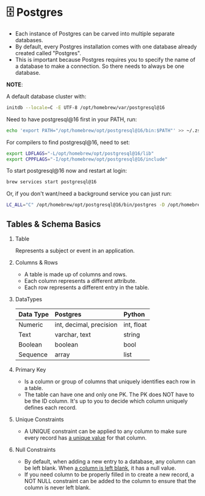 # 🗄️ Postgres

- Each instance of Postgres can be carved into multiple separate databases.
- By default, every Postgres installation comes with one database already created called "Postgres".
- This is important because Postgres requires you to specify the name of a database to make a connection. So there needs to always be one database.

**NOTE**:

A default database cluster with:

```bash
initdb --locale=C -E UTF-8 /opt/homebrew/var/postgresql@16
```

Need to have postgresql@16 first in your PATH, run:

```bash
echo 'export PATH="/opt/homebrew/opt/postgresql@16/bin:$PATH"' >> ~/.zshrc
```

For compilers to find postgresql@16, need to set:

```bash
export LDFLAGS="-L/opt/homebrew/opt/postgresql@16/lib"
export CPPFLAGS="-I/opt/homebrew/opt/postgresql@16/include"
```

To start postgresql@16 now and restart at login:

```bash
brew services start postgresql@16
```

Or, if you don't want/need a background service you can just run:

```bash
LC_ALL="C" /opt/homebrew/opt/postgresql@16/bin/postgres -D /opt/homebrew/var/postgresql@16
```

## Tables & Schema Basics

1. Table

   Represents a subject or event in an application.

2. Columns & Rows

   - A table is made up of columns and rows.
   - Each column represents a different attribute.
   - Each row represents a different entry in the table.

3. DataTypes

   | Data Type | Postgres                | Python     |
   | :-------- | :---------------------- | :--------- |
   | Numeric   | int, decimal, precision | int, float |
   | Text      | varchar, text           | string     |
   | Boolean   | boolean                 | bool       |
   | Sequence  | array                   | list       |

4. Primary Key

   - Is a column or group of columns that uniquely identifies each row in a table.
   - The table can have one and only one PK. The PK does NOT have to be the ID column. It's up to you to decide which column uniquely defines each record.

5. Unique Constraints

   - A UNIQUE constraint can be applied to any column to make sure every record has <u>a
     unique value</u> for that column.

6. Null Constraints

   - By default, when adding a new entry to a database, any column can be left blank. When <u>a column is left blank</u>, it has a null value.
   - If you need column to be properly filled in to create a new record, a NOT NULL constraint can be added to the column to ensure that the column is never left blank.
